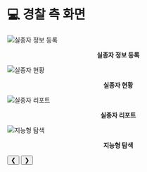 # 💻 경찰 측 화면

<link rel="stylesheet" type="text/css" href="path/to/style.css">
<script src="path/to/script.js" defer></script>

<div class="slider-container">
    <div class="slides">
        <div class="slide">
            <img src="https://github.com/kookmin-sw/capstone-2024-14/assets/84088060/18fd90f9-7e4b-4092-b994-f88356499cab" alt="실종자 정보 등록">
            <p align="center"><b>실종자 정보 등록</b></p>
        </div>
        <div class="slide">
            <img src="https://github.com/kookmin-sw/capstone-2024-14/assets/84088060/a6533a08-b3da-46f9-8fd0-57e3dbf59b91" alt="실종자 현황">
            <p align="center"><b>실종자 현황</b></p>
        </div>
        <div class="slide">
            <img src="https://github.com/kookmin-sw/capstone-2024-14/assets/84088060/0c293977-bf79-4360-84af-962b2f5b24e0" alt="실종자 리포트">
            <p align="center"><b>실종자 리포트</b></p>
        </div>
        <div class="slide">
            <img src="https://github.com/kookmin-sw/capstone-2024-14/assets/84088060/0c293977-bf79-4360-84af-962b2f5b24e0" alt="지능형 탐색">
            <p align="center"><b>지능형 탐색</b></p>
        </div>
    </div>
    <button class="nav-button prev" onclick="moveSlide(-1)">&#10094;</button>
    <button class="nav-button next" onclick="moveSlide(1)">&#10095;</button>
</div>
